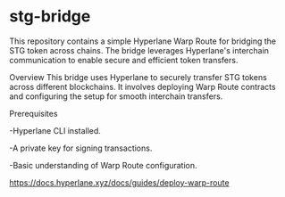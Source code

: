 # stg-bridge
This repository contains a simple Hyperlane Warp Route for bridging the STG token across chains. The bridge leverages Hyperlane's interchain communication to enable secure and efficient token transfers.

Overview
This bridge uses Hyperlane to securely transfer STG tokens across different blockchains. It involves deploying Warp Route contracts and configuring the setup for smooth interchain transfers.

Prerequisites

-Hyperlane CLI installed.

-A private key for signing transactions.

-Basic understanding of Warp Route configuration.

https://docs.hyperlane.xyz/docs/guides/deploy-warp-route

